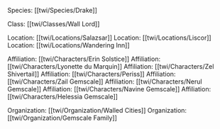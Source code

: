 Species: [[twi/Species/Drake]]

Class: [[twi/Classes/Wall Lord]]

Location: [[twi/Locations/Salazsar]]
Location: [[twi/Locations/Liscor]]
Location: [[twi/Locations/Wandering Inn]]

Affiliation: [[twi/Characters/Erin Solstice]]
Affiliation: [[twi/Characters/Lyonette du Marquin]]
Affiliation: [[twi/Characters/Zel Shivertail]]
Affiliation: [[twi/Characters/Periss]]
Affiliation: [[twi/Characters/Zail Gemscale]]
Affiliation: [[twi/Characters/Nerul Gemscale]]
Affiliation: [[twi/Characters/Navine Gemscale]]
Affiliation: [[twi/Characters/Helessia Gemscale]]

Organization: [[twi/Organization/Walled Cities]]
Organization: [[twi/Organization/Gemscale Family]]


